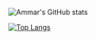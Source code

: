 ![Ammar's GitHub stats](https://github-readme-stats-two-liart-82.vercel.app/api?username=amrud&count_private=true&show_icons=true&theme=onedark) 

[![Top Langs](https://github-readme-stats-two-liart-82.vercel.app/api/top-langs/?username=amrud)](https://github.com/amrud/github-readme-stats)

